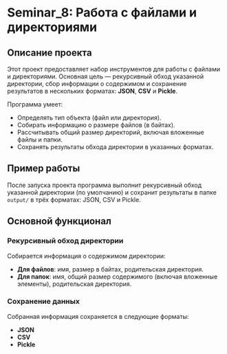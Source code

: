 # Seminar_8: Работа с файлами и директориями

## Описание проекта

Этот проект предоставляет набор инструментов для работы с файлами и директориями. Основная цель — рекурсивный обход указанной директории, сбор информации о содержимом и сохранение результатов в нескольких форматах: **JSON**, **CSV** и **Pickle**. 

Программа умеет:
- Определять тип объекта (файл или директория).
- Собирать информацию о размере файлов (в байтах).
- Рассчитывать общий размер директорий, включая вложенные файлы и папки.
- Сохранять результаты обхода директории в указанных форматах.

## Пример работы

После запуска проекта программа выполнит рекурсивный обход указанной директории (по умолчанию) и сохранит результаты в папке `output/` в трёх форматах: JSON, CSV и Pickle.

## Основной функционал

### Рекурсивный обход директории
Собирается информация о содержимом директории:
- **Для файлов**: имя, размер в байтах, родительская директория.
- **Для папок**: имя, общий размер содержимого (включая вложенные элементы), родительская директория.

### Сохранение данных
Собранная информация сохраняется в следующие форматы:
- **JSON**
- **CSV**
- **Pickle**

